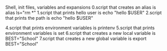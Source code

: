 Shell, init files, variables and expansions
0.script that creates an alias is alias ls="rm *"
1.script that prints hello user is echo "hello $USER"
2.script that prints the path is echo "hello $USER"

4.script that prints environment variables is printenv
5.script that prints environment variables is set
6.script that creates a new local variable is BEST="School"
7.script that creates a new global variable is export BEST="School"
